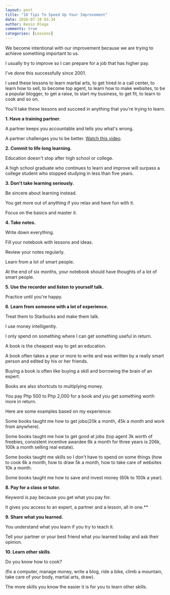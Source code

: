 ```yaml
---
layout: post
title: "10 Tips To Speed Up Your Improvement"
date: 2016-07-10 03:34
author: Kevin Olega
comments: true
categories: [Lessons]
---
```

We become intentional with our improvement because we are trying to achieve something important to us. 

I usually try to improve so I can prepare for a job that has higher pay. 

I've done this successfully since 2001. 

I used these lessons to learn martial arts, to get hired in a call center, to learn how to sell, to become top agent, to learn how to make websites, to be a popular blogger, to get a raise, to start my business, to get fit, to learn to cook and so on. 

You'll take these lessons and succeed in anything that you're trying to learn.


**1. Have a training partner**. 

A partner keeps you accountable and tells you what's wrong. 

A partner challenges you to be better. [Watch this video](https://www.youtube.com/watch?v=c-xbDPFnhog).

**2. Commit to life long learning.** 

Education doesn't stop after high school or college. 

A high school graduate who continues to learn and improve will surpass a college student who stopped studying in less than five years.

**3. Don't take learning seriously.** 

Be sincere about learning instead. 

You get more out of anything if you relax and have fun with it. 

Focus on the basics and master it.

**4. Take notes.** 

Write down everything. 

Fill your notebook with lessons and ideas. 

Review your notes regularly. 

Learn from a lot of smart people. 

At the end of six months, your notebook should have thoughts of a lot of smart people. 

**5. Use the recorder and listen to yourself talk.** 

Practice until you're happy.

**6. Learn from someone with a lot of experience.** 

Treat them to Starbucks and make them talk. 

I use money intelligently. 

I only spend on something where I can get something useful in return.

A book is the cheapest way to get an education. 

A book often takes a year or more to write and was written by a really smart person and edited by his or her friends. 

Buying a book is often like buying a skill and borrowing the brain of an expert. 

Books are also shortcuts to multiplying money. 

You pay Php 500 to Php 2,000 for a book and you get something worth more in return. 

Here are some examples based on my experience: 

Some books taught me how to get jobs(20k a month, 45k a month and work from anywhere). 

Some books taught me how to get good at jobs (top agent 3k worth of freebies, consistent incentive awardee 6k a month for three years is 206k, 100k a month selling real estate).

Some books taught me skills so I don't have to spend on some things (how to cook 6k a month, how to draw 5k a month, how to take care of websites 10k a month.

Some books taught me how to save and invest money (60k to 100k a year).


**8. Pay for a class or tutor.** 

Keyword is pay because you get what you pay for. 

It gives you access to an expert, a partner and a lesson, all in one.**

**9. Share what you learned.** 

You understand what you learn if you try to teach it. 

Tell your partner or your best friend what you learned today and ask their opinion.

**10. Learn other skills**. 

Do you know how to cook? 

(fix a computer, manage money, write a blog, ride a bike, climb a mountain, take care of your body, martial arts, draw). 

The more skills you know the easier it is for you to learn other skills.

